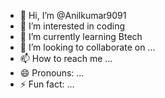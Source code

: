 - 👋 Hi, I’m @Anilkumar9091
- 👀 I’m interested in coding
- 🌱 I’m currently learning Btech
- 💞️ I’m looking to collaborate on ...
- 📫 How to reach me ...
- 😄 Pronouns: ...
- ⚡ Fun fact: ...

<!---
Anilkumar9091/Anilkumar9091 is a ✨ special ✨ repository because its `README.md` (this file) appears on your GitHub profile.
You can click the Preview link to take a look at your changes.
--->
